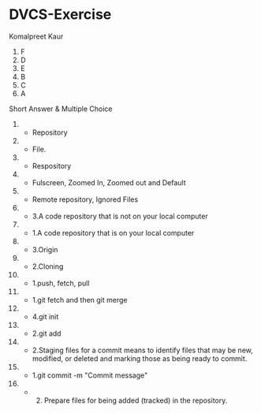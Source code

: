 # DVCS-Exercise
Komalpreet Kaur



1. F
2. D
3. E
4. B
5. C
6. A

Short Answer & Multiple Choice

1. - Repository
2. - File.
3. - Respository
4. - Fulscreen, Zoomed In, Zoomed out and Default
5. - Remote repository, Ignored Files
6. - 3.A code repository that is not on your local computer
7. - 1.A code repository that is on your local computer
8. - 3.Origin
9. - 2.Cloning
10. - 1.push, fetch, pull
11. - 1.git fetch and then git merge
12. - 4.git init
13. - 2.git add
14. - 2.Staging files for a commit means to identify files that
may be new, modified, or deleted and marking those as being ready to commit.
15. - 1.git commit -m "Commit message"
16. - 2. Prepare files for being added (tracked) in the
repository.



